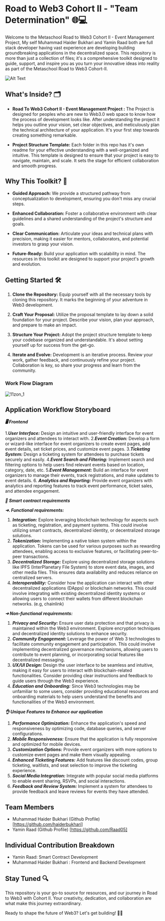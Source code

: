 # Road to Web3 Cohort II - "Team Determination" 🌐💻

Welcome to the Metaschool Road to Web3 Cohort II - Event Management Project, My self Muhammad Haider Bukhari and Yamin Raad both are full stack developer having vast experience are developing building groundbreaking applications in the decentralized space. This repository is more than just a collection of files; it's a comprehensive toolkit designed to guide, support, and inspire you as you turn your innovative ideas into reality as part of the Metaschool Road to Web3 Cohort-II.

![Alt Text](https://camo.githubusercontent.com/c7415742145f6b718ab03584b0018fdfec20eb572246b876f933d91bad18d365/68747470733a2f2f6d6574617363686f6f6c2e736f2f61727469636c65732f77702d636f6e74656e742f75706c6f6164732f323032322f30312f4672616d652d66646664352e706e67)

## What's Inside? 🗂️

- **Road To Web3 Cohort II - Event Management Project :** The Project is designed for peoples who are new to Web3.0 web space to know how the process of development looks like. After understanding the project it helps you outline your vision, set clear objectives, and meticulously plan the technical architecture of your application. It's your first step towards creating something remarkable.

- **Project Structure Template:** Each folder in this repo has it's own readme for your effective understanding with a well-organized and intuitive. This template is designed to ensure that your project is easy to navigate, maintain, and scale. It sets the stage for efficient collaboration and smooth progress.

## Why This Toolkit? 🚀

- **Guided Approach:** We provide a structured pathway from conceptualization to development, ensuring you don't miss any crucial steps.

- **Enhanced Collaboration:** Foster a collaborative environment with clear guidelines and a shared understanding of the project's structure and goals.

- **Clear Communication:** Articulate your ideas and technical plans with precision, making it easier for mentors, collaborators, and potential investors to grasp your vision.

- **Future-Ready:** Build your application with scalability in mind. The resources in this toolkit are designed to support your project's growth and evolution.

## Getting Started 🛠️

1. **Clone the Repository:** Equip yourself with all the necessary tools by cloning this repository. It marks the beginning of your adventure in Web3 development.

2. **Craft Your Proposal:** Utilize the proposal template to lay down a solid foundation for your project. Describe your vision, plan your approach, and prepare to make an impact.

3. **Structure Your Project:** Adopt the project structure template to keep your codebase organized and understandable. It's about setting yourself up for success from the get-go.

4. **Iterate and Evolve:** Development is an iterative process. Review your work, gather feedback, and continuously refine your project. Collaboration is key, so share your progress and learn from the community.

### Work Flow Diagram

![11zon_1](https://github.com/haiderBukhari/Metaschool-Event-Application-R2W3/assets/85192296/d6a0080b-ec1a-4967-b3ee-4b58a57e8b47)

## Application Workflow Storyboard

***🖥️ Frontend***

1.***User Interface:*** Design an intuitive and user-friendly interface for event organizers and attendees to interact with.
2.***Event Creation:*** Develop a form or wizard-like interface for event organizers to create event pages, add event details, set ticket prices, and customize event pages.
3.***Ticketing System:*** Design a ticketing system for attendees to purchase tickets securely and easily.
4.***Event Search and Filtering:*** Implement search and filtering options to help users find relevant events based on location, category, date, etc.
5.***Event Management:*** Build an interface for event organizers to manage their events, track registrations, and make updates to event details.
6. ***Analytics and Reporting:*** Provide event organizers with analytics and reporting features to track event performance, ticket sales, and attendee engagement.

***📜 Smart contract requirements***

***➜. Functional requirements:***

1. ***Integration:*** Explore leveraging blockchain technology for aspects such as ticketing, registration, and payment systems. This could involve utilizing smart contracts, decentralized identity, or decentralized storage solutions.
2. ***Tokenization:*** Implementing a native token system within the application. Tokens can be used for various purposes such as rewarding attendees, enabling access to exclusive features, or facilitating peer-to-peer transactions.
3. ***Decentralized Storage:*** Explore using decentralized storage solutions like IPFS (InterPlanetary File System) to store event data, images, and other media files. This ensures data availability and reduces reliance on centralized servers.
4. ***Interoperability:*** Consider how the application can interact with other decentralized applications (DApps) or blockchain networks. This could involve integrating with existing decentralized identity systems or allowing users to connect their wallets from different blockchain networks. (e.g, chainlink)

***➜ Non-functional requirements:***

1. ***Privacy and Security:*** Ensure user data protection and that privacy is maintained within the Web3 environment. Explore encryption techniques and decentralized identity solutions to enhance security.
2. ***Community Engagement:*** Leverage the power of Web 3 technologies to facilitate community engagement and participation. This could involve implementing decentralized governance mechanisms, allowing users to contribute to event planning, or incorporating social features like decentralized
messaging.
3. ***UX/UI Design:*** Design the user interface to be seamless and intuitive, making it easy for users to interact with blockchain-related functionalities. Consider providing clear instructions and feedback to guide users through the Web3 experience.
4. ***Education and Onboarding:*** Since Web3 technologies may be unfamiliar to some users, consider providing educational resources and onboarding materials to help users understand the benefits and functionalities of the Web3 environment.

***👌 Unique Features to Enhance our application***

1. ***Performance Optimization:*** Enhance the application's speed and responsiveness by optimizing code, database queries, and server configurations.
2. ***Mobile Responsiveness:*** Ensure that the application is fully responsive and optimized for mobile devices.
3. ***Customization Options:*** Provide event organizers with more options to customize event pages and make them visually appealing.
4. ***Enhanced Ticketing Features:*** Add features like discount codes, group ticketing, waitlists, and seat selection to improve the ticketing experience.
5. ***Social Media Integration:*** Integrate with popular social media platforms to enable event sharing, RSVPs, and social interactions.
6. ***Feedback and Review System:*** Implement a system for attendees to provide feedback and leave reviews for events they have attended.

## Team Members

- Muhammad Haider Bukhari (Github Profile) [https://github.com/haiderbukhari]
- Yamin Raad (Github Profile) [https://github.com/Raad05]

## Individual Contribution Breakdown

- Yamin Raad: Smart Contract Development
- Muhammad Haider Bukhari : Frontend and Backend Development

## Stay Tuned 🔍

This repository is your go-to source for resources, and our journey in Road to Web3 with Cohort II. Your creativity, dedication, and collaboration are what make this journey extraordinary.

Ready to shape the future of Web3? Let's get building! 🚀✨